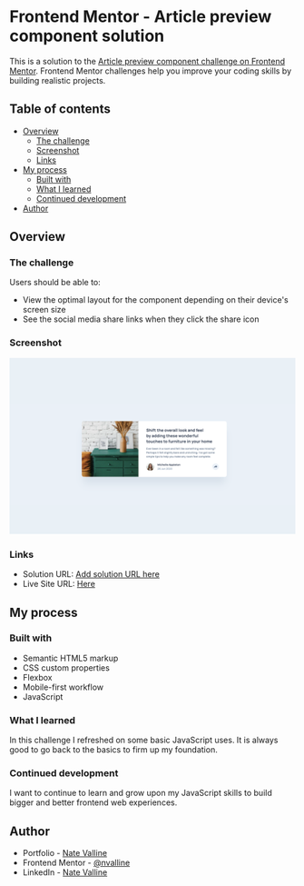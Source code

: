 # Frontend Mentor - Article preview component solution

This is a solution to the [Article preview component challenge on Frontend Mentor](https://www.frontendmentor.io/challenges/article-preview-component-dYBN_pYFT). Frontend Mentor challenges help you improve your coding skills by building realistic projects.

## Table of contents

- [Overview](#overview)
  - [The challenge](#the-challenge)
  - [Screenshot](#screenshot)
  - [Links](#links)
- [My process](#my-process)
  - [Built with](#built-with)
  - [What I learned](#what-i-learned)
  - [Continued development](#continued-development)
- [Author](#author)

## Overview

### The challenge

Users should be able to:

- View the optimal layout for the component depending on their device's screen size
- See the social media share links when they click the share icon

### Screenshot

![Finished Article Card Component Solution](./design/screenshot.png)

### Links

- Solution URL: [Add solution URL here](https://your-solution-url.com)
- Live Site URL: [Here](https://nv-article-preview-component.netlify.app/)

## My process

### Built with

- Semantic HTML5 markup
- CSS custom properties
- Flexbox
- Mobile-first workflow
- JavaScript

### What I learned

In this challenge I refreshed on some basic JavaScript uses. It is always good to go back to the basics to firm up my foundation.

### Continued development

I want to continue to learn and grow upon my JavaScript skills to build bigger and better frontend web experiences.

## Author

- Portfolio - [Nate Valline](https://natevalline.dev)
- Frontend Mentor - [@nvalline](https://www.frontendmentor.io/profile/nvalline)
- LinkedIn - [Nate Valline](https://www.linkedin.com/in/nvalline)
